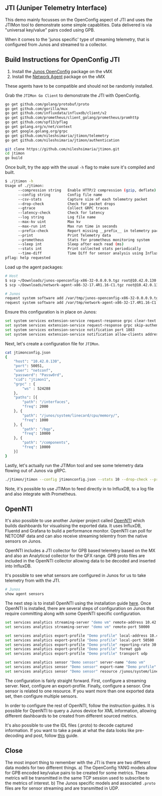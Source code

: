 ## JTI (Juniper Telemetry Interface)

This demo mainly focusses on the OpenConfig aspect of JTI and uses the JTIMon tool to demonstrate some simple capablities. Data delivered is via "universal key/value" pairs coded using GPB.

When it comes to the 'junos specific' type of streaming telemetry, that is configured from Junos and streamed to a collector.

## Build Instructions for OpenConfig JTI

1.	Install the [Junos OpenConfig](https://www.juniper.net/support/downloads/?p=openconfig#sw) package on the vMX
2.	Install the [Network Agent](https://www.juniper.net/support/downloads/?p=mx960#sw) package on the vMX

These agents have to be compatible and should not be randomly installed.

Grab the `JTIMon Go Client` to demonstrate the JTI with OpenConfig.

```bash
go get github.com/golang/protobuf/proto
go get github.com/gorilla/mux
go get github.com/influxdata/influxdb/client/v2
go get github.com/prometheus/client_golang/prometheus/promhttp
go get github.com/spf13/pflag
go get golang.org/x/net/context
go get google.golang.org/grpc
go get github.com/nileshsimaria/jtimon/telemetry
go get github.com/nileshsimaria/jtimon/authentication

git clone https://github.com/nileshsimaria/jtimon.git
cd jtimon
go build
```

Once built, try the app with the usual `-h` flag to make sure it's compiled and built.

```bash
$ ./jtimon -h
Usage of ./jtimon:
      --compression string   Enable HTTP/2 compression (gzip, deflate)
      --config string        Config file name
      --csv-stats            Capture size of each telemetry packet
      --drop-check           Check for packet drops
      --gtrace               Collect GRPC traces
      --latency-check        Check for latency
      --log string           Log file name
      --max-kv uint          Max kv
      --max-run int          Max run time in seconds
      --prefix-check         Report missing __prefix__ in telemetry packet
      --print                Print Telemetry data
      --prometheus           Stats for prometheus monitoring system
      --sleep int            Sleep after each read (ms)
      --stats int            Print collected stats periodically
      --time-diff            Time Diff for sensor analysis using InfluxDB
pflag: help requested
```

Load up the agent packages:

```bash
# Host
$ scp ~/Downloads/junos-openconfig-x86-32-0.0.0.9.tgz root@10.42.0.130:/var/tmp/junos-openconfig-x86-32-0.0.0.9.tgz
$ scp ~/Downloads/network-agent-x86-32-17.4R1.16-C1.tgz root@10.42.0.130:/var/tmp/network-agent-x86-32-17.4R1.16-C1.tgz

# Junos
request system software add /var/tmp/junos-openconfig-x86-32-0.0.0.9.tgz no-validate
request system software add /var/tmp/network-agent-x86-32-17.4R1.16-C1.tgz no-validate
```

Ensure this configuration is in place on Junos:

```bash
set system services extension-service request-response grpc clear-text port 50051
set system services extension-service request-response grpc skip-authentication
set system services extension-service notification port 1883
set system services extension-service notification allow-clients address 0.0.0.0/0
```

Next, let's create a configuration file for `JTIMon`.

```bash
cat jtimonconfig.json
{
    "host": "10.42.0.130",
    "port": 50051,
    "user": "netconf",
    "password": "Passw0rd",
    "cid": "jtimon1",
    "grpc" : {
        "ws" : 524288
    },
    "paths": [{
        "path": "/interfaces",
        "freq": 2000
    }, {
        "path": "/junos/system/linecard/cpu/memory/",
        "freq": 1000
    }, {
        "path": "/bgp",
        "freq": 10000
    }, {
        "path": "/components",
        "freq": 10000
    }]
}
```

Lastly, let's actually run the JTIMon tool and see some telemetry data flowing out of Junos via gRPC.

```bash
./jtimon/jtimon --config jtimonconfig.json --stats 10 --drop-check --print
```

Note, it's possible to use JTIMon to feed directly in to InfluxDB, to a log file and also integrate with Prometheus.

## OpenNTI

It's also possible to use another Juniper project called [OpenNTI](https://github.com/Juniper/open-nti) which builds dashboards for visualising the exported data. It uses InfluxDB, Fluentd and Grafana to build a performance monitor. OpenNTI can poll for NETCONF data and can also receive streaming telemtry from the native sensors on Junos.

OpenNTI includes a JTI collector for GPB based telemetry based on the MX and also an Analyticsd collector for the QFX range. GPB proto files are included in the OpenNTI collector allowing data to be decoded and inserted into InfluxDB.

It's possible to see what sensors are configured in Junos for us to take telemetry from with the JTI.

```bash
# Junos
show agent sensors
```

The next step is to install OpenNTI using the installation guide [here](http://open-nti.readthedocs.io/en/latest/install.html).
Once OpenNTI is installed, there are several steps of configuration on Junos that require committing along with some OpenNTI specific configuration.

```bash
set services analytics streaming-server "demo vm" remote-address 10.42.0.128
set services analytics streaming-server "demo vm" remote-port 50000

set services analytics export-profile "Demo profile" local-address 10.42.0.130
set services analytics export-profile "Demo profile" local-port 50500
set services analytics export-profile "Demo profile" reporting-rate 30
set services analytics export-profile "Demo profile" format gpb
set services analytics export-profile "Demo profile" transport udp

set services analytics sensor "Demo sensor" server-name "demo vm"
set services analytics sensor "Demo sensor" export-name "Demo profile"
set services analytics sensor "Demo sensor" resource /junos/system/linecard/interface/
```

The configuration is fairly straight forward. First, configure a streaming server. Next, configure an export-profile. Finally, configure a sensor. One sensor is related to one resource. If you want more than one exported data set, then configure multiple sensors.

In order to configure the rest of OpenNTI, follow the instruction guides. It is possible for OpenNTI to query a Junos device for XML information, allowing different dashboards to be created from different sourced metrics.

It's also possible to use the IDL files (.proto) to decode captured information. If you want to take a peak at what the data looks like pre-decoding and post, follow [this](https://www.juniper.net/documentation/en_US/junos/topics/reference/general/junos-telemetry-interface-decoding-data.html) guide.

## Close

The most import thing to remember with the JTI is there are two different data models for two different things.
a) The OpenConfig YANG models allow for GPB encoded key/value pairs to be created for some metrics. These metrics will be transmitted in the same TCP session used to subscribe to the metrics of interest.
b) The Junos specific models and associated `.proto` files are for sensor streaming and are transmitted in UDP.
